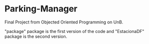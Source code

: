 # Parking-Manager
Final Project from Objected Oriented Programming on UnB.

"package" package is the first version of the code and "EstacionaDF" package is the second version.

